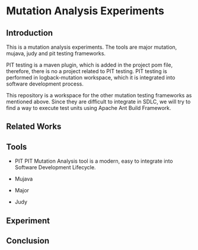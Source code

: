 # Mutation Analysis Experiments

## Introduction

This is a mutation analysis experiments. The tools are major mutation, mujava, judy and pit testing frameworks. 

PIT testing is a maven plugin, which is added in the project pom file, therefore, there is no a project related to PIT testing.
PIT testing is performed in logback-mutation workspace, which it is integrated into software development process.


This repository is a workspace for the other mutation testing frameworks as mentioned above. Since they are difficult to 
integrate in SDLC, we will try to find a way to execute test units using Apache Ant Build Framework.

## Related Works

## Tools

  - PIT
    PIT Mutation Analysis tool is a modern, easy to integrate into Software Development Lifecycle.

  - Mujava

  - Major

  - Judy

## Experiment

## Conclusion
